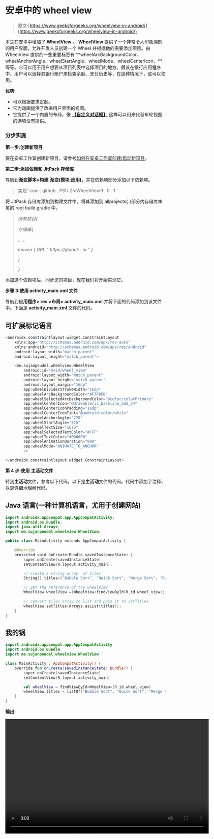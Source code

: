 # 安卓中的 wheel view

> 原文:[https://www.geeksforgeeks.org/wheelview-in-android/](https://www.geeksforgeeks.org/wheelview-in-android/)

本文在安卓中增加了 **WheelView** 。 **WheelView** 提供了一个非常令人印象深刻的用户界面，允许开发人员创建一个 Wheel 并根据他的需要添加项目。由 WheelView 提供的一些重要标签有 **wheelArcBackgroundColor、wheelAnchorAngle、wheelStartAngle、wheelMode、wheelCenterIcon、**等等。它可以用于用户想要从项目列表中选择项目的地方。假设在银行应用程序中，用户可以选择其银行账户来检查余额、支付历史等，在这种情况下，这可以使用。

**优势:**

*   可以根据要求定制。
*   它为动画提供了改进用户界面的视图。
*   它提供了一个内置的布局，像 [**【自定义对话框】**](https://www.geeksforgeeks.org/how-to-create-a-custom-alertdialog-in-android/) 这样可以用来代替车轮视图的选项没有提供。

### **分步实施**

**第一步:创建新项目**

要在安卓工作室创建新项目，请参考[如何在安卓工作室创建/启动新项目](https://www.geeksforgeeks.org/android-how-to-create-start-a-new-project-in-android-studio/)。

**第二步:添加依赖和 JitPack 存储库**

导航到**渐变脚本>构建.渐变(模块:应用)**，并在依赖项部分添加以下依赖项。

> 实现' com . github . PSU Zn:WheelView:1 . 0 . 1 '

将 JitPack 存储库添加到构建文件中。将其添加到 allprojects{ }部分内存储库末尾的 root build.gradle 中。

> *所有项目{*
> 
> *存储库{*
> 
> *……*
> 
> *maven { URL " https://jitpack . io " }*
> 
> *}*
> 
> *}*

添加这个依赖项后，同步您的项目，现在我们将开始实现它。

**步骤 3:使用 activity_main.xml 文件**

导航到**应用程序> res >布局> activity_main.xml** 并将下面的代码添加到该文件中。下面是 **activity_main.xml** 文件的代码。

## 可扩展标记语言

```kt
<androidx.constraintlayout.widget.ConstraintLayout
    xmlns:app="http://schemas.android.com/apk/res-auto"
    xmlns:android="http://schemas.android.com/apk/res/android"
    android:layout_width="match_parent"
    android:layout_height="match_parent">

    <me.sujanpoudel.wheelview.WheelView
        android:id="@+id/wheel_view"
        android:layout_width="match_parent"
        android:layout_height="match_parent"
        android:layout_margin="16dp"
        app:wheelDividerStrokeWidth="16dp"
        app:wheelArcBackgroundColor="#F7F8FB"
        app:wheelSelectedArcBackgroundColor="@color/colorPrimary"
        app:wheelCenterIcon="@drawable/ic_baseline_add_24"
        app:wheelCenterIconPadding="16dp"
        app:wheelCenterIconTint="@android:color/white"
        app:wheelAnchorAngle="270"
        app:wheelStartAngle="315"
        app:wheelTextSize="16sp"
        app:wheelSelectedTextColor="#FFF"
        app:wheelTextColor="#000000"
        app:wheelAnimationDuration="800"
        app:wheelMode="ANIMATE_TO_ANCHOR"
        />

</androidx.constraintlayout.widget.ConstraintLayout>
```

**第 4 步:使用** **主活动文件**

转到**主活动**文件，参考以下代码。以下是**主活动**文件的代码。代码中添加了注释，以更详细地理解代码。

## Java 语言(一种计算机语言，尤用于创建网站)

```kt
import androidx.appcompat.app.AppCompatActivity;
import android.os.Bundle;
import java.util.Arrays;
import me.sujanpoudel.wheelview.WheelView;

public class MainActivity extends AppCompatActivity {

    @Override
    protected void onCreate(Bundle savedInstanceState) {
        super.onCreate(savedInstanceState);
        setContentView(R.layout.activity_main);

        // create a string array  of tiles
        String[] titles={"Bubble Sort", "Quick Sort", "Merge Sort", "Radix Sort"};

        // get the reference of the wheelView
        WheelView wheelView =(WheelView)findViewById(R.id.wheel_view);

        // convert tiles array to list and pass it to setTitles
        wheelView.setTitles(Arrays.asList(titles));
    }
}
```

## 我的锅

```kt
import androidx.appcompat.app.AppCompatActivity
import android.os.Bundle
import me.sujanpoudel.wheelview.WheelView

class MainActivity : AppCompatActivity() {
    override fun onCreate(savedInstanceState: Bundle?) {
        super.onCreate(savedInstanceState)
        setContentView(R.layout.activity_main)

        val wheelView = findViewById<WheelView>(R.id.wheel_view)
        wheelView.titles = listOf("Bubble Sort", "Quick Sort", "Merge Sort", "Radix Sort")
    }
}
```

**输出:**

<video class="wp-video-shortcode" id="video-458491-1" width="640" height="360" preload="metadata" controls=""><source type="video/mp4" src="https://media.geeksforgeeks.org/wp-content/uploads/20200718132250/Record_2020-07-18-13-21-50_69fa71ed7e998de6cab47c8740bea3c11.mp4?_=1">[https://media.geeksforgeeks.org/wp-content/uploads/20200718132250/Record_2020-07-18-13-21-50_69fa71ed7e998de6cab47c8740bea3c11.mp4](https://media.geeksforgeeks.org/wp-content/uploads/20200718132250/Record_2020-07-18-13-21-50_69fa71ed7e998de6cab47c8740bea3c11.mp4)</video>